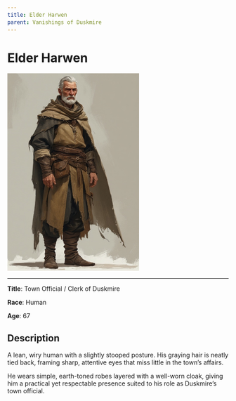 ```yaml
---
title: Elder Harwen
parent: Vanishings of Duskmire
---
```


# Elder Harwen

<img src="Elder_Harwen.jpg" alt="Elder Harwen" width="300"/>

---

**Title**: Town Official / Clerk of Duskmire

**Race**: Human

**Age**: 67

## Description

A lean, wiry human with a slightly stooped posture. His graying hair is neatly tied back, framing sharp, attentive eyes that miss little in the town’s affairs. 

He wears simple, earth-toned robes layered with a well-worn cloak, giving him a practical yet respectable presence suited to his role as Duskmire’s town official.